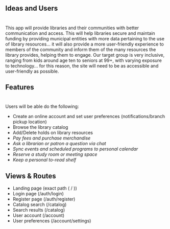 ## Ideas and Users
# 
This app will provide libraries and their communities with better communication and access. This will help libraries secure and maintain funding by providing municipal entities with more data pertaining to the use of library resources... it will also provide a more user-friendly experience to members of the community and inform them of the many resources the library provides, helping them to engage.
Our target group is very inclusive, ranging from kids around age ten to seniors at 99+, with varying exposure to technology... for this reason, the site will need to be as accessible and user-friendly as possible.
## Features
# 
Users will be able do the following:
* Create an online account and set user preferences (notifications/branch pickup location)
* Browse the library catalog
* Add/Delete holds on library resources
* *Pay fees and purchase merchandise*
* *Ask a librarian or patron a question via chat*
* *Sync events and scheduled programs to personal calendar*
* *Reserve a study room or meeting space*
* *Keep a personal to-read shelf*

## Views & Routes
* Landing page (exact path ( / ))
* Login page (/auth/login)
* Register page (/auth/register)
* Catalog search (/catalog)
* Search results (/catalog)
* User account (/account)
* User preferences (/account/settings)